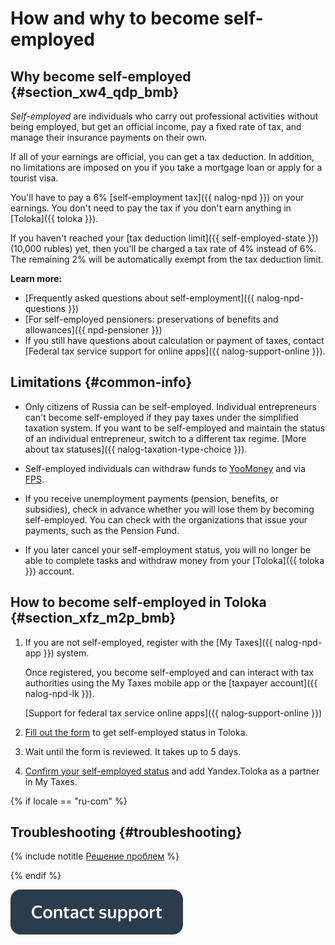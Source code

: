 # How and why to become self-employed

## Why become self-employed {#section_xw4_qdp_bmb}

_Self-employed_ are individuals who carry out professional activities without being employed, but get an official income, pay a fixed rate of tax, and manage their insurance payments on their own.

If all of your earnings are official, you can get a tax deduction. In addition, no limitations are imposed on you if you take a mortgage loan or apply for a tourist visa.

You'll have to pay a 6% [self-employment tax]({{ nalog-npd }}) on your earnings. You don't need to pay the tax if you don't earn anything in [Toloka]({{ toloka }}).

If you haven't reached your [tax deduction limit]({{ self-employed-state }}) (10,000 rubles) yet, then you'll be charged a tax rate of 4% instead of 6%. The remaining 2% will be automatically exempt from the tax deduction limit.

**Learn more:**
- [Frequently asked questions about self-employment]({{ nalog-npd-questions }})
- [For self-employed pensioners: preservations of benefits and allowances]({{ npd-pensioner }})
- If you still have questions about calculation or payment of taxes, contact [Federal tax service support for online apps]({{ nalog-support-online }}).

## Limitations {#common-info}

- Only citizens of Russia can be self-employed. Individual entrepreneurs can't become self-employed if they pay taxes under the simplified taxation system. If you want to be self-employed and maintain the status of an individual entrepreneur, switch to a different tax regime. [More about tax statuses]({{ nalog-taxation-type-choice }}).

- Self-employed individuals can withdraw funds to [YooMoney](../pay/yoomoney.md) and via [FPS](../pay/sbp.md).

- If you receive unemployment payments (pension, benefits, or subsidies), check in advance whether you will lose them by becoming self-employed. You can check with the organizations that issue your payments, such as the Pension Fund.

- If you later cancel your self-employment status, you will no longer be able to complete tasks and withdraw money from your [Toloka]({{ toloka }}) account.



## How to become self-employed in Toloka {#section_xfz_m2p_bmb}

1. If you are not self-employed, register with the [My Taxes]({{ nalog-npd-app }}) system.

   Once registered, you become self-employed and can interact with tax authorities using the My Taxes mobile app or the [taxpayer account]({{ nalog-npd-lk }}).

   [Support for federal tax service online apps]({{ nalog-support-online }})

1. [Fill out the form](send-request.md) to get self-employed status in Toloka.
1. Wait until the form is reviewed. It takes up to 5 days.
1. [Confirm your self-employed status](accept-status.md) and add Yandex.Toloka as a partner in My Taxes.


{% if locale == "ru-com" %}

## Troubleshooting {#troubleshooting}


{% include notitle [Решение проблем](_include/self-employed_troubles.md) %}

{% endif %}

[![](../assets/buttons/contact-support.svg)](../troubleshooting/troubleshooting.md#self-employed)

